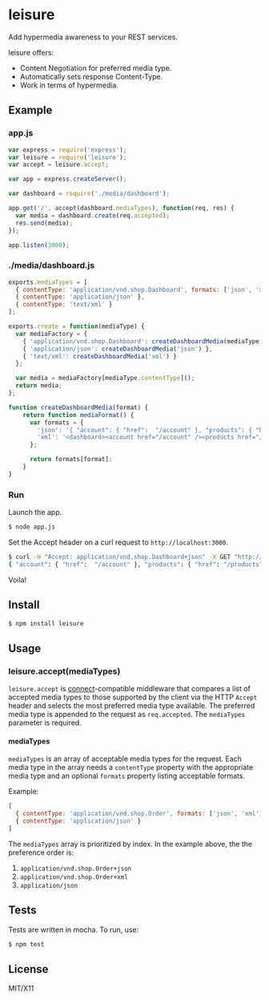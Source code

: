# leisure

Add hypermedia awareness to your REST services.

leisure offers:

* Content Negotiation for preferred media type.
* Automatically sets response Content-Type.
* Work in terms of hypermedia.

## Example
### app.js

```javascript
var express = require('express');
var leisure = require('leisure');
var accept = leisure.accept;

var app = express.createServer();

var dashboard = require('./media/dashboard');

app.get('/', accept(dashboard.mediaTypes), function(req, res) {
  var media = dashboard.create(req.accepted);
  res.send(media);
});

app.listen(3000);
```

### ./media/dashboard.js
```javascript
exports.mediaTypes = [
  { contentType: 'application/vnd.shop.Dashboard', formats: ['json', 'xml'] },
  { contentType: 'application/json' },
  { contentType: 'text/xml' }
];

exports.create = function(mediaType) {
  var mediaFactory = {
    { 'application/vnd.shop.Dashboard': createDashboardMedia(mediaType.format) },
    { 'application/json': createDashboardMedia('json') },
    { 'text/xml': createDashboardMedia('xml') }
  };

  var media = mediaFactory[mediaType.contentType]();
  return media;
};

function createDashboardMedia(format) {
    return function mediaFormat() {
      var formats = {
        'json': '{ "account": { "href":  "/account" }, "products": { "href": "/products" } }',
        'xml': '<dashboard><account href="/account" /><products href="/products" /></dashboard>'
      };

      return formats[format];
    }
}

```

### Run

Launch the app.

```bash
$ node app.js
```

Set the Accept header on a curl request to `http://localhost:3000`.

```bash
$ curl -H "Accept: application/vnd.shop.Dashboard+json" -X GET "http://localhost:3000"
{ "account": { "href":  "/account" }, "products": { "href": "/products" } }
```

Voila!

## Install

```bash
$ npm install leisure
```

## Usage
### leisure.accept(mediaTypes)
`leisure.accept` is [connect](https://github.com/senchalabs/connect)-compatible middleware that compares a list of accepted media types to those supported by the client via the HTTP `Accept` header and selects the most preferred media type available.  The preferred media type is appended to the request as `req.accepted`.  The `mediaTypes` parameter is required.

#### mediaTypes
`mediaTypes` is an array of acceptable media types for the request.  Each media type in the array needs a `contentType` property with the appropriate media type and an optional `formats` property listing acceptable formats.

Example: 

```javascript
[
  { contentType: 'application/vnd.shop.Order', formats: ['json', 'xml'] }, 
  { contentType: 'application/json' }
]
```

The `mediaTypes` array is prioritized by index.  In the example above, the the preference order is: 

1. `application/vnd.shop.Order+json`
2. `application/vnd.shop.Order+xml`
3. `application/json`

## Tests
Tests are written in mocha.  To run, use:

```bash
$ npm test
```

## License
MIT/X11
